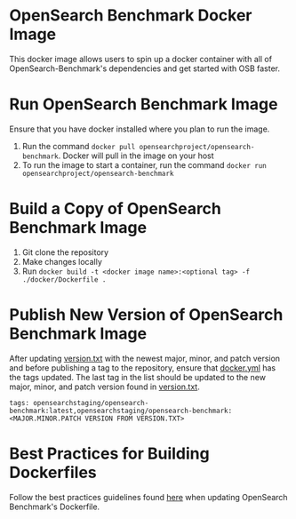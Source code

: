 # OpenSearch Benchmark Docker Image

This docker image allows users to spin up a docker container with all of OpenSearch-Benchmark's dependencies and get started with OSB faster.

# Run OpenSearch Benchmark Image
Ensure that you have docker installed where you plan to run the image.
1. Run the command `docker pull opensearchproject/opensearch-benchmark`. Docker will pull in the image on your host
2. To run the image to start a container, run the command `docker run opensearchproject/opensearch-benchmark`

# Build a Copy of OpenSearch Benchmark Image
1. Git clone the repository
2. Make changes locally
3. Run `docker build -t <docker image name>:<optional tag> -f ./docker/Dockerfile .`

# Publish New Version of OpenSearch Benchmark Image
After updating [version.txt](../version.txt) with the newest major, minor, and patch version and before publishing a tag to the repository, ensure that [docker.yml](../.github/workflows/docker.yml) has the tags updated. The last tag in the list should be updated to the new major, minor, and patch version found in [version.txt](../version.txt).
```
tags: opensearchstaging/opensearch-benchmark:latest,opensearchstaging/opensearch-benchmark:<MAJOR.MINOR.PATCH VERSION FROM VERSION.TXT>
```

# Best Practices for Building Dockerfiles
Follow the best practices guidelines found [here](https://docs.docker.com/develop/develop-images/dockerfile_best-practices/) when updating OpenSearch Benchmark's Dockerfile.